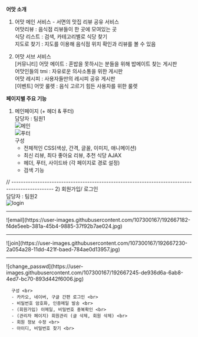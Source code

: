 <b>어맛 소개</b> <br>
  1) 어맛 메인 서비스 - 서면의 맛집 리뷰 공유 서비스 <br>
                       어맛리뷰 : 음식점 리뷰들이 한 곳에 모여있는 곳 <br>
                       식당 리스트 : 검색, 카테고리별로 식당 찾기 <br>
                       지도로 찾기 : 지도를 이용해 음식점 위치 확인과 리뷰를 볼 수 있음 <br>
                   
  2) 어맛 서브 서비스 <br>
     [커뮤니티] 어맛 메이트 : 혼밥을 못하시는 분들을 위해 밥메이트 찾는 게시판 <br> 
               어맛인들의 tmi : 자유로운 의사소통을 위한 게시판 <br>
               어맛 레시피 : 사용자들만의 레시피 공유 게시판 <br>
     [이벤트]   어맛 룰렛 : 음식 고르기 힘든 사용자를 위한 룰렛 <br>

<b>페이지별 주요 기능</b> <br>

  1) 메인페이지 (+ 헤더 & 푸터) <br>
     담당자 : 팀원1 <br>
![메인](https://user-images.githubusercontent.com/107300167/192664111-77ed11f3-415f-47d6-957f-8edd272d4169.jpg) <br>
![푸터](https://user-images.githubusercontent.com/107300167/192664141-b2ec6283-f700-4a89-9a0f-bd9faba32b99.jpg) <br>
     구성 <br>
     - 전체적인 CSS(색상,  간격, 글꼴, 이미지, 애니메이션) <br>
     - 최신 리뷰, 최다 좋아요 리뷰, 추천 식당 AJAX <br>
     - 헤더, 푸터, 사이드바 (각 페이지로 경로 설정) <br>
     - 검색 기능 <br>
     
  // ------------------------------------------------------------------------------------------------
   2) 회원가입/ 로그인 <br>
      담당자 :  팀원2 <br>
![login](https://user-images.githubusercontent.com/107300167/192667120-7e535c82-c5ea-41aa-8762-c28d52bab51c.jpg)

<hr>
![email](https://user-images.githubusercontent.com/107300167/192667182-f4de5eeb-381a-45b4-9885-37f92b7ae024.jpg)

<hr>
![join](https://user-images.githubusercontent.com/107300167/192667230-2a054a28-11dd-421f-baed-784ae0d13957.jpg)

<hr>
![change_passwd](https://user-images.githubusercontent.com/107300167/192667245-de936d6a-6ab8-4ed7-bc70-893d442f6006.jpg)

      구성 <br> 
      - 카카오, 네이버, 구글 간편 로그인 <br>
      - 비밀번호 암호화, 인증메일 발송 <br>
      - (회원가입) 이메일, 비밀번호 중복확인 <br>
      - (관리자 페이지) 회원관리 (글 삭제, 회원 삭제) <br>
      - 회원 정보 수정 <br>
      - 아이디, 비밀번호 찾기 <br>
      
      
      
